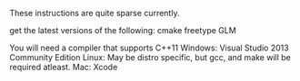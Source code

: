 These instructions are quite sparse currently.

get the latest versions of the following:
cmake
freetype
GLM

You will need a compiler that supports C++11
Windows: Visual Studio 2013 Community Edition
Linux: May be distro specific, but gcc, and make will be required atleast.
Mac: Xcode
